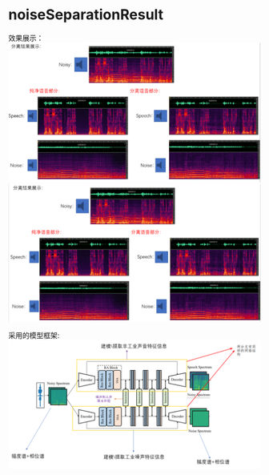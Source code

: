 # noiseSeparationResult
效果展示：
![image](https://github.com/ruwenda/noiseSeparationResult/blob/main/pict/res1.png)
![image](https://github.com/ruwenda/noiseSeparationResult/blob/main/pict/res2.png)

采用的模型框架:
![image](https://github.com/ruwenda/noiseSeparationResult/blob/main/pict/model.png)
